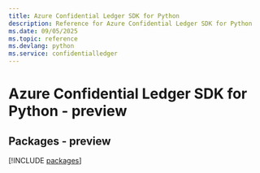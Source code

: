 ```yaml
---
title: Azure Confidential Ledger SDK for Python
description: Reference for Azure Confidential Ledger SDK for Python
ms.date: 09/05/2025
ms.topic: reference
ms.devlang: python
ms.service: confidentialledger
---
```

# Azure Confidential Ledger SDK for Python - preview
## Packages - preview
[!INCLUDE [packages](confidential-ledger-index.md)]